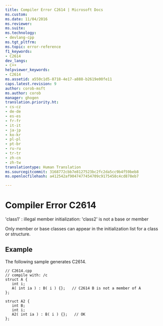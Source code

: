 ```yaml
---
title: Compiler Error C2614 | Microsoft Docs
ms.custom: 
ms.date: 11/04/2016
ms.reviewer: 
ms.suite: 
ms.technology:
- devlang-cpp
ms.tgt_pltfrm: 
ms.topic: error-reference
f1_keywords:
- C2614
dev_langs:
- C++
helpviewer_keywords:
- C2614
ms.assetid: a550c1d5-8718-4e17-a888-b2619e00fe11
caps.latest.revision: 9
author: corob-msft
ms.author: corob
manager: ghogen
translation.priority.ht:
- cs-cz
- de-de
- es-es
- fr-fr
- it-it
- ja-jp
- ko-kr
- pl-pl
- pt-br
- ru-ru
- tr-tr
- zh-cn
- zh-tw
translationtype: Human Translation
ms.sourcegitcommit: 3168772cbb7e8127523bc2fc2da5cc9b4f59beb8
ms.openlocfilehash: a412542af9047477454709c9175458c4cd878eb7

---
```

# Compiler Error C2614
'class1' : illegal member initialization: 'class2' is not a base or member  
  
 Only member or base classes can appear in the initialization list for a class or structure.  
  
## Example  
 The following sample generates C2614.  
  
```  
// C2614.cpp  
// compile with: /c  
struct A {  
   int i;  
   A( int ia ) : B( i ) {};   // C2614 B is not a member of A  
};  
  
struct A2 {  
   int B;  
   int i;  
   A2( int ia ) : B( i ) {};   // OK  
};  
```


<!--HONumber=Jan17_HO2-->


